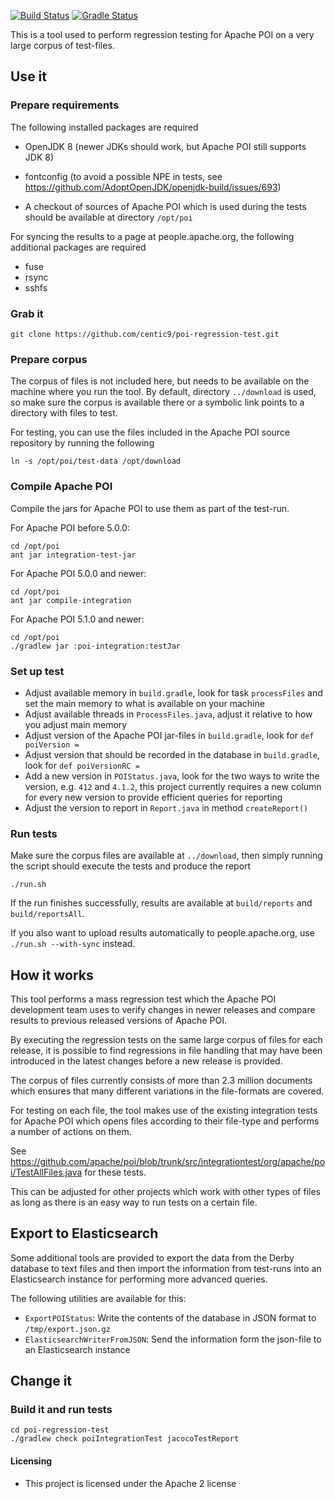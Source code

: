 [![Build Status](https://travis-ci.org/centic9/poi-regression-test.svg)](https://travis-ci.org/centic9/poi-regression-test) 
[![Gradle Status](https://gradleupdate.appspot.com/centic9/poi-regression-test/status.svg?branch=master)](https://gradleupdate.appspot.com/centic9/poi-regression-test/status)

This is a tool used to perform regression testing for Apache POI on a very large corpus of test-files.

## Use it

### Prepare requirements

The following installed packages are required

* OpenJDK 8 (newer JDKs should work, but Apache POI still supports JDK 8)
* fontconfig (to avoid a possible NPE in tests, see https://github.com/AdoptOpenJDK/openjdk-build/issues/693)

* A checkout of sources of Apache POI which is used during the tests should be available 
 at directory `/opt/poi`

For syncing the results to a page at people.apache.org, the following additional packages are required

- fuse
- rsync
- sshfs

### Grab it

    git clone https://github.com/centic9/poi-regression-test.git

### Prepare corpus

The corpus of files is not included here, but needs to be available on the machine where
you run the tool. By default, directory `../download` is used, so make sure the corpus is 
available there or a symbolic link points to a directory with files to test.

For testing, you can use the files included in the Apache POI source repository by running the following

`ln -s /opt/poi/test-data /opt/download`

### Compile Apache POI

Compile the jars for Apache POI to use them as part of the test-run.

For Apache POI before 5.0.0:

    cd /opt/poi
    ant jar integration-test-jar
    
For Apache POI 5.0.0 and newer:

    cd /opt/poi
    ant jar compile-integration

For Apache POI 5.1.0 and newer:

    cd /opt/poi
    ./gradlew jar :poi-integration:testJar

### Set up test

* Adjust available memory in `build.gradle`, look for task `processFiles` and set the main
memory to what is available on your machine
* Adjust available threads in `ProcessFiles.java`, adjust it relative to how you adjust main memory
* Adjust version of the Apache POI jar-files in `build.gradle`, look for `def poiVersion =`
* Adjust version that should be recorded in the database in `build.gradle`, look for `def poiVersionRC =`
* Add a new version in `POIStatus.java`, look for the two ways to write the version, e.g. `412` and `4.1.2`, 
this project currently requires a new column for every new version to provide efficient queries for reporting
* Adjust the version to report in `Report.java` in method `createReport()` 

### Run tests

Make sure the corpus files are available at `../download`, then simply running the script should
execute the tests and produce the report

`./run.sh`

If the run finishes successfully, results are available at `build/reports` and `build/reportsAll`.

If you also want to upload results automatically to people.apache.org, use `./run.sh --with-sync` instead.

## How it works

This tool performs a mass regression test which the Apache POI development team uses to verify changes
in newer releases and compare results to previous released versions of Apache POI.

By executing the regression tests on the same large corpus of files for each release, it is possible
to find regressions in file handling that may have been introduced in the latest changes before a
new release is provided.

The corpus of files currently consists of more than 2.3 million documents which ensures that 
many different variations in the file-formats are covered.

For testing on each file, the tool makes use of the existing integration tests for Apache POI which
opens files according to their file-type and performs a number of actions on them.

See https://github.com/apache/poi/blob/trunk/src/integrationtest/org/apache/poi/TestAllFiles.java for
these tests. 

This can be adjusted for other projects which work with other types of files as long as there is an easy 
way to run tests on a certain file.  

## Export to Elasticsearch

Some additional tools are provided to export the data from the Derby database to text files
and then import the information from test-runs into an Elasticsearch instance for performing
more advanced queries.

The following utilities are available for this:

* `ExportPOIStatus`: Write the contents of the database in JSON format to `/tmp/export.json.gz`
* `ElasticsearchWriterFromJSON`: Send the information form the json-file to an Elasticsearch instance 

## Change it

### Build it and run tests

	cd poi-regression-test
	./gradlew check poiIntegrationTest jacocoTestReport

#### Licensing

* This project is licensed under the Apache 2 license
